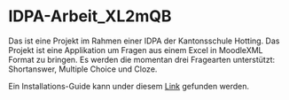 # IDPA-Arbeit_XL2mQB

Das ist eine Projekt im Rahmen einer IDPA der Kantonsschule Hotting. Das Projekt ist eine Applikation um Fragen aus einem Excel in MoodleXML Format zu bringen.
Es werden die momentan drei Fragearten unterstützt: Shortanswer, Multiple Choice und Cloze.  

Ein Installations-Guide kann under diesem [Link](https://github.com/Medox36/IDPA-Arbeit_XL2mQB/wiki/Installation) gefunden werden.
